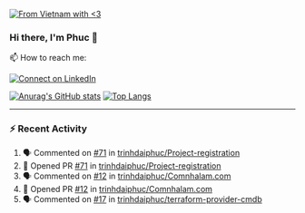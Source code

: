 [![From Vietnam with <3](https://raw.githubusercontent.com/webuild-community/badge/master/svg/love.svg)](https://webuild.community)

### Hi there, I'm Phuc 👋

📫 How to reach me:

[![Connect on LinkedIn](https://img.shields.io/badge/--linkedin?label=LinkedIn&logo=LinkedIn&style=social)](https://www.linkedin.com/in/trinh-dai-phuc/)


[![Anurag's GitHub stats](https://phuc-github-readme-stats.vercel.app/api?username=trinhdaiphuc&count_private=true&show_icons=true&theme=synthwave)](https://github.com/anuraghazra/github-readme-stats)
[![Top Langs](https://phuc-github-readme-stats.vercel.app/api/top-langs/?username=trinhdaiphuc&theme=synthwave&show_icons=true&layout=compact&langs_count=8&hide=html,css,scss,less,handlebars,ejs)](https://github.com/anuraghazra/github-readme-stats)


---

### :zap: Recent Activity

<!--START_SECTION:activity-->
1. 🗣 Commented on [#71](https://github.com/trinhdaiphuc/Project-registration/pull/71#issuecomment-3072332677) in [trinhdaiphuc/Project-registration](https://github.com/trinhdaiphuc/Project-registration)
2. 💪 Opened PR [#71](https://github.com/trinhdaiphuc/Project-registration/pull/71) in [trinhdaiphuc/Project-registration](https://github.com/trinhdaiphuc/Project-registration)
3. 🗣 Commented on [#12](https://github.com/trinhdaiphuc/Comnhalam.com/pull/12#issuecomment-3069677640) in [trinhdaiphuc/Comnhalam.com](https://github.com/trinhdaiphuc/Comnhalam.com)
4. 💪 Opened PR [#12](https://github.com/trinhdaiphuc/Comnhalam.com/pull/12) in [trinhdaiphuc/Comnhalam.com](https://github.com/trinhdaiphuc/Comnhalam.com)
5. 🗣 Commented on [#17](https://github.com/trinhdaiphuc/terraform-provider-cmdb/pull/17#issuecomment-3067940085) in [trinhdaiphuc/terraform-provider-cmdb](https://github.com/trinhdaiphuc/terraform-provider-cmdb)
<!--END_SECTION:activity-->

